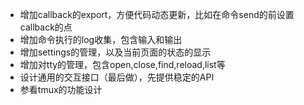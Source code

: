 * 增加callback的export，方便代码动态更新，比如在命令send的前设置callback的点
* 增加命令执行的log收集，包含输入和输出
* 增加settings的管理，以及当前页面的状态的显示
* 增加对tty的管理，包含open,close,find,reload,list等
* 设计通用的交互接口（最后做），先提供稳定的API
* 参看tmux的功能设计
